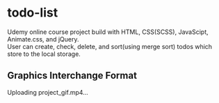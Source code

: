 # todo-list
Udemy online course project build with HTML, CSS(SCSS), JavaScipt, Animate.css, and jQuery.<br />
User can create, check, delete, and sort(using merge sort) todos which store to the local storage.
## Graphics Interchange Format
Uploading project_gif.mp4…

